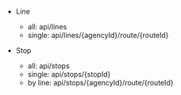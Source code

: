 * Line
  - all: api/lines
  - single: api/lines/{agencyId}/route/{routeId}

* Stop
  - all: api/stops
  - single: api/stops/{stopId}
  - by line: api/stops/{agencyId}/route/{routeId}
